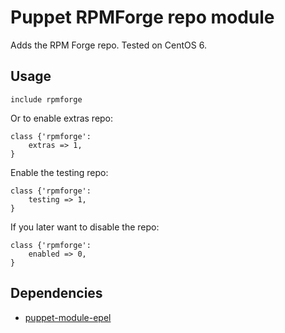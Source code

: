 Puppet RPMForge repo module
==============

Adds the RPM Forge repo. Tested on CentOS 6.

Usage
--------------

```puppet
include rpmforge
```

Or to enable extras repo:

```puppet
class {'rpmforge':
	extras => 1,
}
```

Enable the testing repo:

```puppet
class {'rpmforge':
	testing => 1,
}
```

If you later want to disable the repo:

```puppet
class {'rpmforge':
	enabled => 0,
}
```

Dependencies
--------------
* [puppet-module-epel](https://github.com/stahnma/puppet-module-epel)
